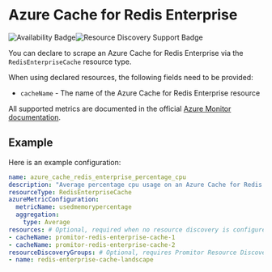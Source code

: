 # Azure Cache for Redis Enterprise

![Availability Badge](https://img.shields.io/badge/Available%20Starting-v2.6-green.svg)![Resource Discovery Support Badge](https://img.shields.io/badge/Support%20for%20Resource%20Discovery-Yes-green.svg)

You can declare to scrape an Azure Cache for Redis Enterprise via the `RedisEnterpriseCache` resource
type.

When using declared resources, the following fields need to be provided:

- `cacheName` - The name of the Azure Cache for Redis Enterprise resource

All supported metrics are documented in the official [Azure Monitor documentation](https://docs.microsoft.com/en-us/azure/azure-monitor/essentials/metrics-supported#microsoftcacheredisenterprise).

## Example

Here is an example configuration:

```yaml
name: azure_cache_redis_enterprise_percentage_cpu
description: "Average percentage cpu usage on an Azure Cache for Redis Enterprise"
resourceType: RedisEnterpriseCache
azureMetricConfiguration:
  metricName: usedmemorypercentage
  aggregation:
    type: Average
resources: # Optional, required when no resource discovery is configured
- cacheName: promitor-redis-enterprise-cache-1
- cacheName: promitor-redis-enterprise-cache-2
resourceDiscoveryGroups: # Optional, requires Promitor Resource Discovery agent (https://promitor.io/concepts/how-it-works#using-resource-discovery)
- name: redis-enterprise-cache-landscape
```
